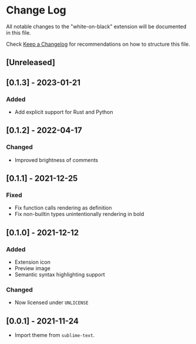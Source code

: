 # Change Log

All notable changes to the "white-on-black" extension will be documented in this file.

Check [Keep a Changelog](http://keepachangelog.com/) for recommendations on how to structure this file.

## [Unreleased]

## [0.1.3] - 2023-01-21
### Added
 - Add explicit support for Rust and Python

## [0.1.2] - 2022-04-17
### Changed
 - Improved brightness of comments

## [0.1.1] - 2021-12-25
### Fixed
 - Fix function calls rendering as definition
 - Fix non-builtin types unintentionally rendering in bold

## [0.1.0] - 2021-12-12
### Added
 - Extension icon
 - Preview image
 - Semantic syntax highlighting support
### Changed
 - Now licensed under `UNLICENSE`

## [0.0.1] - 2021-11-24

- Import theme from `sublime-text`.
